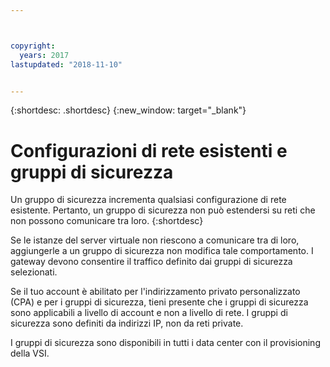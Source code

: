 ```yaml
---



copyright:
  years: 2017
lastupdated: "2018-11-10"


---
```


{:shortdesc: .shortdesc}
{:new_window: target="_blank"}

# Configurazioni di rete esistenti e gruppi di sicurezza

Un gruppo di sicurezza incrementa qualsiasi configurazione di rete esistente. Pertanto, un gruppo di sicurezza non può estendersi su reti che non possono
comunicare tra loro. 
{:shortdesc}

Se le istanze del server virtuale non riescono a comunicare tra di loro, aggiungerle a un gruppo di sicurezza non modifica
tale comportamento. I gateway devono consentire il traffico definito dai gruppi di sicurezza selezionati.

Se il tuo account è abilitato per l'indirizzamento privato personalizzato (CPA) e per i gruppi di sicurezza, tieni presente che i gruppi di sicurezza sono applicabili a livello di account e non a livello di rete. I gruppi di sicurezza sono definiti da indirizzi IP, non da reti private.

I gruppi di sicurezza sono disponibili in tutti i data center con il provisioning della VSI.
